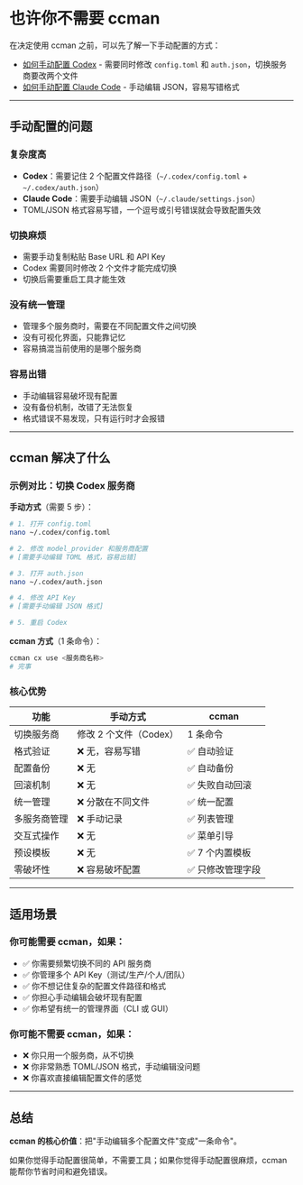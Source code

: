 # 也许你不需要 ccman

在决定使用 ccman 之前，可以先了解一下手动配置的方式：

- [如何手动配置 Codex](./如何手动配置-Codex.md) - 需要同时修改 `config.toml` 和 `auth.json`，切换服务商要改两个文件
- [如何手动配置 Claude Code](./如何手动配置-Claude-Code.md) - 手动编辑 JSON，容易写错格式

---

## 手动配置的问题

### 复杂度高
- **Codex**：需要记住 2 个配置文件路径（`~/.codex/config.toml` + `~/.codex/auth.json`）
- **Claude Code**：需要手动编辑 JSON（`~/.claude/settings.json`）
- TOML/JSON 格式容易写错，一个逗号或引号错误就会导致配置失效

### 切换麻烦
- 需要手动复制粘贴 Base URL 和 API Key
- Codex 需要同时修改 2 个文件才能完成切换
- 切换后需要重启工具才能生效

### 没有统一管理
- 管理多个服务商时，需要在不同配置文件之间切换
- 没有可视化界面，只能靠记忆
- 容易搞混当前使用的是哪个服务商

### 容易出错
- 手动编辑容易破坏现有配置
- 没有备份机制，改错了无法恢复
- 格式错误不易发现，只有运行时才会报错

---

## ccman 解决了什么

### 示例对比：切换 Codex 服务商

**手动方式**（需要 5 步）：
```bash
# 1. 打开 config.toml
nano ~/.codex/config.toml

# 2. 修改 model_provider 和服务商配置
# [需要手动编辑 TOML 格式，容易出错]

# 3. 打开 auth.json
nano ~/.codex/auth.json

# 4. 修改 API Key
# [需要手动编辑 JSON 格式]

# 5. 重启 Codex
```

**ccman 方式**（1 条命令）：
```bash
ccman cx use <服务商名称>
# 完事
```

### 核心优势

| 功能 | 手动方式 | ccman |
|------|---------|-------|
| 切换服务商 | 修改 2 个文件（Codex） | 1 条命令 |
| 格式验证 | ❌ 无，容易写错 | ✅ 自动验证 |
| 配置备份 | ❌ 无 | ✅ 自动备份 |
| 回滚机制 | ❌ 无 | ✅ 失败自动回滚 |
| 统一管理 | ❌ 分散在不同文件 | ✅ 统一配置 |
| 多服务商管理 | ❌ 手动记录 | ✅ 列表管理 |
| 交互式操作 | ❌ 无 | ✅ 菜单引导 |
| 预设模板 | ❌ 无 | ✅ 7 个内置模板 |
| 零破坏性 | ❌ 容易破坏配置 | ✅ 只修改管理字段 |

---

## 适用场景

### 你可能需要 ccman，如果：
- ✅ 你需要频繁切换不同的 API 服务商
- ✅ 你管理多个 API Key（测试/生产/个人/团队）
- ✅ 你不想记住复杂的配置文件路径和格式
- ✅ 你担心手动编辑会破坏现有配置
- ✅ 你希望有统一的管理界面（CLI 或 GUI）

### 你可能不需要 ccman，如果：
- ❌ 你只用一个服务商，从不切换
- ❌ 你非常熟悉 TOML/JSON 格式，手动编辑没问题
- ❌ 你喜欢直接编辑配置文件的感觉

---

## 总结

**ccman 的核心价值**：把"手动编辑多个配置文件"变成"一条命令"。

如果你觉得手动配置很简单，不需要工具；如果你觉得手动配置很麻烦，ccman 能帮你节省时间和避免错误。
